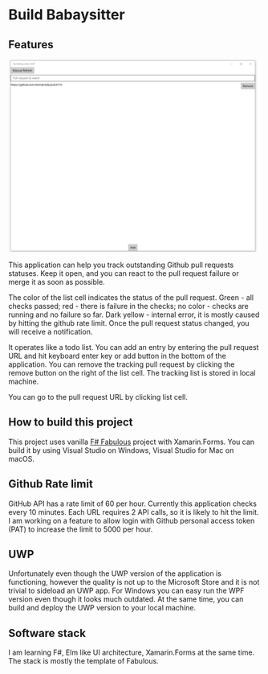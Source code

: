 # Build Babaysitter

## Features

![Feature Demo](ReadmeImages/demo.gif)

This application can help you track outstanding Github pull requests statuses. Keep it open, and you can react to the pull request failure or merge it as soon as possible.

The color of the list cell indicates the status of the pull request. Green - all checks passed; red - there is failure in the checks; no color - checks are running and no failure so far. Dark yellow - internal error, it is mostly caused by hitting the github rate limit. Once the pull request status changed, you will receive a notification.

It operates like a todo list. You can add an entry by entering the pull request URL and hit keyboard enter key or add button in the bottom of the application. You can remove the tracking pull request by clicking the remove button on the right of the list cell. The tracking list is stored in local machine.

You can go to the pull request URL by clicking list cell.

## How to build this project

This project uses vanilla [F# Fabulous](https://fsprojects.github.io/Fabulous/Fabulous/) project with Xamarin.Forms. You can build it by using Visual Studio on Windows, Visual Studio for Mac on macOS.

## Github Rate limit

GitHub API has a rate limit of 60 per hour. Currently this application checks every 10 minutes. Each URL requires 2 API calls, so it is likely to hit the limit. I am working on a feature to allow login with Github personal access token (PAT) to increase the limit to 5000 per hour.

## UWP

Unfortunately even though the UWP version of the application is functioning, however the quality is not up to the Microsoft Store and it is not trivial to sideload an UWP app. For Windows you can easy run the WPF version even though it looks much outdated. At the same time, you can build and deploy the UWP version to your local machine.

## Software stack

I am learning F#, Elm like UI architecture, Xamarin.Forms at the same time. The stack is mostly the template of Fabulous.

